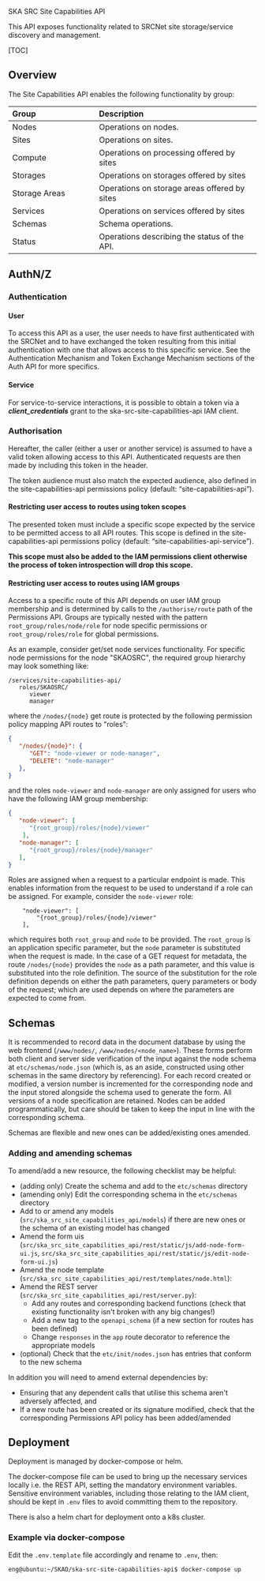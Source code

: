  SKA SRC Site Capabilities API

This API exposes functionality related to SRCNet site storage/service discovery and management.

[TOC]

## Overview

The Site Capabilities API enables the following functionality by group:

| <div style="width:160px">Group</div> | Description                                  |
|:-------------------------------------|:---------------------------------------------|
| Nodes                                | Operations on nodes.                         |
| Sites                                | Operations on sites.                         |
| Compute                              | Operations on processing offered by sites    |
| Storages                             | Operations on storages offered by sites      |
| Storage Areas                        | Operations on storage areas offered by sites |
| Services                             | Operations on services offered by sites      |
| Schemas                              | Schema operations.                           |
| Status                               | Operations describing the status of the API. |

## AuthN/Z

### Authentication

#### User

To access this API as a user, the user needs to have first authenticated with the SRCNet and to have exchanged the token 
resulting from this initial authentication with one that allows access to this specific service. See the Authentication 
Mechanism and Token Exchange Mechanism sections of the Auth API for more specifics.

#### Service

For service-to-service interactions, it is possible to obtain a token via a ***client_credentials*** grant to the 
ska-src-site-capabilities-api IAM client.

### Authorisation

Hereafter, the caller (either a user or another service) is assumed to have a valid token allowing access to this API. 
Authenticated requests are then made by including this token in the header.

The token audience must also match the expected audience, also defined in the site-capabilities-api permissions policy 
(default: “site-capabilities-api”).

#### Restricting user access to routes using token scopes

The presented token must include a specific scope expected by the service to be permitted access to all API routes. This 
scope is defined in the site-capabilities-api permissions policy (default: “site-capabilities-api-service”). 

**This scope must also be added to the IAM permissions client otherwise the process of token introspection will drop 
this scope.**

#### Restricting user access to routes using IAM groups

Access to a specific route of this API depends on user IAM group membership and is determined by calls to the 
`/authorise/route` path of the Permissions API. Groups are typically nested with the pattern 
`root_group/roles/node/role` for node specific permissions or `root_group/roles/role` for global permissions.

As an example, consider get/set node services functionality. For specific node permissions for the node "SKAOSRC", the 
required group hierarchy may look something like:

```
/services/site-capabilities-api/
   roles/SKAOSRC/
      viewer
      manager
```

where the `/nodes/{node}` get route is protected by the following permission policy mapping API routes to "roles":

```json
{
   "/nodes/{node}": {
      "GET": "node-viewer or node-manager",
      "DELETE": "node-manager"
   },
}
```

and the roles `node-viewer` and `node-manager` are only assigned for users who have the following IAM group membership:

```json
{
   "node-viewer": [
      "{root_group}/roles/{node}/viewer"
    ],
   "node-manager": [
      "{root_group}/roles/{node}/manager"
   ],
}
```

Roles are assigned when a request to a particular endpoint is made. This enables information from the request to be used 
to understand if a role can be assigned. For example, consider the `node-viewer` role:

```
    "node-viewer": [
        "{root_group}/roles/{node}/viewer"
    ],
```

which requires both `root_group` and `node` to be provided. The `root_group` is an application specific parameter, 
but the `node` parameter is substituted when the request is made. In the case of a GET request for metadata, the 
route ```/nodes/{node}``` provides the `node` as a path parameter, and this value is substituted 
into the role definition. The source of the substitution for the role definition depends on either the path parameters, 
query parameters or body of the request; which are used depends on where the parameters are expected to come from.

## Schemas

It is recommended to record data in the document database by using the web frontend
(`/www/nodes/`, `/www/nodes/<node_name>`). These forms perform both client and server side verification of the input 
against the node schema at `etc/schemas/node.json` (which is, as an aside, constructed using 
other schemas in the same directory by referencing). For each record created or modified, a version number is 
incremented for the corresponding node and the input stored alongside the schema used to generate the form. All 
versions of a node specification are retained. Nodes can be added programmatically, but care should be taken to keep 
the input in line with the corresponding schema.

Schemas are flexible and new ones can be added/existing ones amended.

### Adding and amending schemas

To amend/add a new resource, the following checklist may be helpful:

- (adding only) Create the schema and add to the `etc/schemas` directory
- (amending only) Edit the corresponding schema in the `etc/schemas` directory
- Add to or amend any models (`src/ska_src_site_capabilities_api/models`) if there are new ones or the schema of an 
  existing model has changed
- Amend the form uis (`src/ska_src_site_capabilities_api/rest/static/js/add-node-form-ui.js`, `src/ska_src_site_capabilities_api/rest/static/js/edit-node-form-ui.js`)
- Amend the node template (`src/ska_src_site_capabilities_api/rest/templates/node.html`):
- Amend the REST server (`src/ska_src_site_capabilities_api/rest/server.py`):
    - Add any routes and corresponding backend functions (check that existing functionality isn't broken with any big
      changes!)
    - Add a new tag to the `openapi_schema` (if a new section for routes has been defined)
    - Change `responses` in the `app` route decorator to reference the appropriate models
- (optional) Check that the `etc/init/nodes.json` has entries that conform to the new schema

In addition you will need to amend external dependencies by:

- Ensuring that any dependent calls that utilise this schema aren't adversely affected, and 
- If a new route has been created or its signature modified, check that the corresponding Permissions API policy has 
  been added/amended

## Deployment

Deployment is managed by docker-compose or helm.

The docker-compose file can be used to bring up the necessary services locally i.e. the REST API, setting the mandatory
environment variables. Sensitive environment variables, including those relating to the IAM client, should be kept in
`.env` files to avoid committing them to the repository.

There is also a helm chart for deployment onto a k8s cluster.

### Example via docker-compose

Edit the `.env.template` file accordingly and rename to `.env`, then:

```bash
eng@ubuntu:~/SKAO/ska-src-site-capabilities-api$ docker-compose up
```
